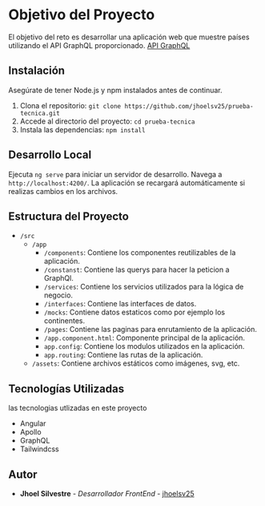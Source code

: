 # Objetivo del Proyecto

El objetivo del reto es desarrollar una aplicación web que muestre países utilizando el API
GraphQL proporcionado.
[API GraphQL](https://countries.trevorblades.com/)

## Instalación

Asegúrate de tener Node.js y npm instalados antes de continuar.

1. Clona el repositorio: `git clone https://github.com/jhoelsv25/prueba-tecnica.git`
2. Accede al directorio del proyecto: `cd prueba-tecnica`
3. Instala las dependencias: `npm install`

## Desarrollo Local

Ejecuta `ng serve` para iniciar un servidor de desarrollo. Navega a `http://localhost:4200/`. La aplicación se recargará automáticamente si realizas cambios en los archivos.

## Estructura del Proyecto

- `/src`
  - `/app`
    - `/components`: Contiene los componentes reutilizables de la aplicación.
    - `/constanst`: Contiene las querys para hacer la peticion a GraphQl.
    - `/services`: Contiene los servicios utilizados para la lógica de negocio.
    - `/interfaces`: Contiene las interfaces de datos.
    - `/mocks`: Contiene datos estaticos como por ejemplo los continentes.
    - `/pages`: Contiene las paginas para enrutamiento de la aplicación.
    - `/app.component.html`: Componente principal de la aplicación.
    - `app.config`: Contiene los modulos utilizados en la aplicación.
    - `app.routing`: Contiene las rutas de la aplicación.
  - `/assets`: Contiene archivos estáticos como imágenes, svg, etc.

## Tecnologías Utilizadas

las tecnologias utlizadas en este proyecto

- Angular
- Apollo
- GraphQL
- Tailwindcss

## Autor

- **Jhoel Silvestre** - _Desarrollador FrontEnd_ - [jhoelsv25](https://jhoel-silvestre.web.app/)
